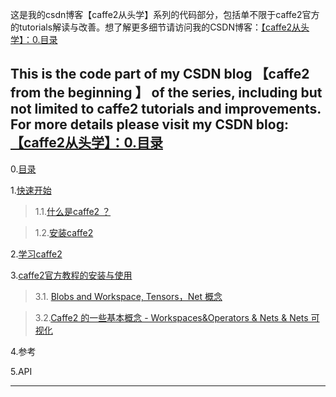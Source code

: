 这是我的csdn博客【caffe2从头学】系列的代码部分，包括单不限于caffe2官方的tutorials解读与改善。想了解更多细节请访问我的CSDN博客：[【caffe2从头学】：0.目录](https://blog.csdn.net/weixin_37251044/article/details/82344428)

This is the code part of my CSDN blog 【caffe2 from the beginning 】 of the series, including but not limited to caffe2 tutorials and improvements. For more details please visit my CSDN blog:[【caffe2从头学】：0.目录](https://blog.csdn.net/weixin_37251044/article/details/82344428)
---

 0.[目录](https://blog.csdn.net/weixin_37251044/article/details/82344428)

 1.[快速开始](https://blog.csdn.net/weixin_37251044/article/details/82344481)

> 1.1.[什么是caffe2 ？](https://blog.csdn.net/weixin_37251044/article/details/82344481)

> 1.2.[安装caffe2](https://blog.csdn.net/weixin_37251044/article/details/82259230)

 2.[学习caffe2](https://blog.csdn.net/weixin_37251044/article/details/82346301)

 3.[caffe2官方教程的安装与使用](https://blog.csdn.net/weixin_37251044/article/details/82352962)

>3.1. [Blobs and Workspace, Tensors，Net 概念](https://blog.csdn.net/weixin_37251044/article/details/82387868) 

>3.2.[Caffe2 的一些基本概念 - Workspaces&Operators & Nets & Nets 可视化](https://blog.csdn.net/weixin_37251044/article/details/82421521)

4.参考

5.API

---
